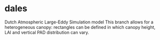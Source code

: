 # dales
Dutch Atmospheric Large-Eddy Simulation model
This branch allows for a heterogeneous canopy: rectangles can be defined in which canopy height, LAI and vertical PAD distribution can vary.
